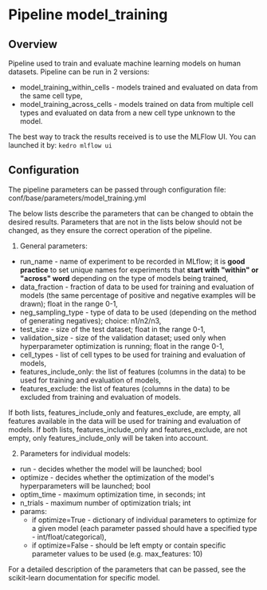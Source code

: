 # Pipeline model_training

## Overview

Pipeline used to train and evaluate machine learning models on human datasets. Pipeline can be run in 2 versions:
- model_training_within_cells - models trained and evaluated on data from the same cell type,
- model_training_across_cells - models trained on data from multiple cell types and evaluated on data from a new cell type unknown to the model.

The best way to track the results received is to use the MLFlow UI. You can launched it by:
    ` kedro mlflow ui `

## Configuration
The pipeline parameters can be passed through configuration file: conf/base/parameters/model_training.yml

The below lists describe the parameters that can be changed to obtain the desired results. Parameters that are not in the lists below should not be changed, as they ensure the correct operation of the pipeline.

1. General parameters:
- run_name - name of experiment to be recorded in MLflow; it is **good practice** to set unique names for experiments that **start with "within" or "across" word** depending on the type of models being trained,
- data_fraction - fraction of data to be used for training and evaluation of models (the same percentage of positive and negative examples will be drawn); float in the range 0-1,
- neg_sampling_type - type of data to be used (depending on the method of generating negatives); choice: n1/n2/n3,
- test_size - size of the test dataset; float in the range 0-1,
- validation_size - size of the validation dataset; used only when hyperparameter optimization is running; float in the range 0-1,
- cell_types - list of cell types to be used for training and evaluation of models,
- features_include_only: the list of features (columns in the data) to be used for training and evaluation of models,
- features_exclude: the list of features (columns in the data) to be excluded from training and evaluation of models.

If both lists, features_include_only and features_exclude, are empty, all features available in the data will be used for training and evaluation of models.
If both lists, features_include_only and features_exclude, are not empty, only features_include_only will be taken into account.

2. Parameters for individual models:
- run - decides whether the model will be launched; bool
- optimize - decides whether the optimization of the model's hyperparameters will be launched; bool
- optim_time - maximum optimization time, in seconds; int
- n_trials - maximum number of optimization trials; int
- params:
    - if optimize=True - dictionary of individual parameters to optimize for a given model (each parameter passed should have a specified type - int/float/categorical),
    - if optimize=False - should be left empty or contain specific parameter values to be used (e.g. max_features: 10)

For a detailed description of the parameters that can be passed, see the scikit-learn documentation for specific model.

